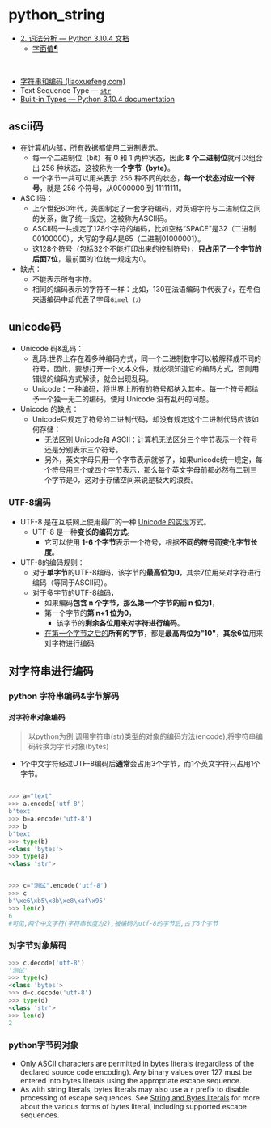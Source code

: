 # python_string

- [2. 词法分析 — Python 3.10.4 文档](https://docs.python.org/zh-cn/3/reference/lexical_analysis.html#strings)
  - [ 字面值¶](https://docs.python.org/zh-cn/3/reference/lexical_analysis.html#literals)

​	



- [字符串和编码  (liaoxuefeng.com)](https://www.liaoxuefeng.com/wiki/1016959663602400/1017075323632896)
- Text Sequence Type — [`str`](https://docs.python.org/3/library/stdtypes.html#str)
- [Built-in Types — Python 3.10.4 documentation](https://docs.python.org/3/library/stdtypes.html#bytes-objects)

## ascii码

- 在计算机内部，所有数据都使用二进制表示。
  - 每一个二进制位（bit）有 0 和 1 两种状态，因此 **8 个二进制位**就可以组合出 256 种状态，这被称为**一个字节（byte）**。
  - 一个字节一共可以用来表示 256 种不同的状态，**每一个状态对应一个符号**，就是 256 个符号，从0000000 到 11111111。
- ASCII码：
  - 上个世纪60年代，美国制定了一套字符编码，对英语字符与二进制位之间的关系，做了统一规定。这被称为ASCII码。
  - ASCII码一共规定了128个字符的编码，比如空格“SPACE”是32（二进制00100000），大写的字母A是65（二进制01000001）。
  - 这128个符号（包括32个不能打印出来的控制符号），**只占用了一个字节的后面7位**，最前面的1位统一规定为0。
- 缺点：
  - 不能表示所有字符。
  - 相同的编码表示的字符不一样：比如，130在法语编码中代表了`é`，在希伯来语编码中却代表了字母`Gimel (ג)`

## unicode码

- Unicode 码&乱码：
  - 乱码:世界上存在着多种编码方式，同一个二进制数字可以被解释成不同的符号。因此，要想打开一个文本文件，就必须知道它的编码方式，否则用错误的编码方式解读，就会出现乱码。
  - Unicode：一种编码，将世界上所有的符号都纳入其中。每一个符号都给予一个独一无二的编码，使用 Unicode 没有乱码的问题。
- Unicode 的缺点：
  - Unicode只规定了符号的二进制代码，却没有规定这个二进制代码应该如何存储：
    - 无法区别 Unicode和 ASCII：计算机无法区分三个字节表示一个符号还是分别表示三个符号。
    - 另外，英文字母只用一个字节表示就够了，如果unicode统一规定，每个符号用三个或四个字节表示，那么每个英文字母前都必然有二到三个字节是0，这对于存储空间来说是极大的浪费。

### UTF-8编码

- UTF-8 是在互联网上使用最广的一种 <u>Unicode 的实现</u>方式。
  - UTF-8 是一种**变长的编码方式**。
    - 它可以使用 **1-6 个字节**表示一个符号，根据**不同的符号而变化字节长度**。
- UTF-8的编码规则：
  - 对于**单字节**的UTF-8编码，该字节的**最高位为0**，其余7位用来对字符进行编码（等同于ASCII码）。
  - 对于多字节的UTF-8编码，
    - 如果编码**包含 n 个字节，那么第一个字节的前 n 位为1**，
    - 第一个字节的**第 n+1 位为0**，
      - 该字节的**剩余各位用来对字符进行编码**。
    - <u>在第一个字节之后的</u>**所有的字节**，都是**最高两位为"10"**，**其余6位**用来对字符进行编码

## 对字符串进行编码

### python 字符串编码&字节解码

#### 对字符串对象编码

> 以python为例,调用字符串(str)类型的对象的编码方法(encode),将字符串编码转换为字节对象(bytes)

- 1个中文字符经过UTF-8编码后**通常**会占用3个字节，而1个英文字符只占用1个字节。

```py

>>> a="text"
>>> a.encode('utf-8')
b'text'
>>> b=a.encode('utf-8')
>>> b
b'text'
>>> type(b)
<class 'bytes'>
>>> type(a)
<class 'str'>
```

```py

>>> c="测试".encode('utf-8')
>>> c
b'\xe6\xb5\x8b\xe8\xaf\x95'
>>> len(c)
6
#可见,两个中文字符(字符串长度为2),被编码为utf-8的字节后,占了6个字节
```

### 对字节对象解码

```py
>>> c.decode('utf-8')
'测试'
>>> type(c)
<class 'bytes'>
>>> d=c.decode('utf-8')
>>> type(d)
<class 'str'>
>>> len(d)
2
```

### python字节码对象

- Only ASCII characters are permitted in bytes literals (regardless of the declared source code encoding). Any binary values over 127 must be entered into bytes literals using the appropriate escape sequence.
- As with string literals, bytes literals may also use a `r` prefix to disable processing of escape sequences. See [String and Bytes literals](https://docs.python.org/3/reference/lexical_analysis.html#strings) for more about the various forms of bytes literal, including supported escape sequences.